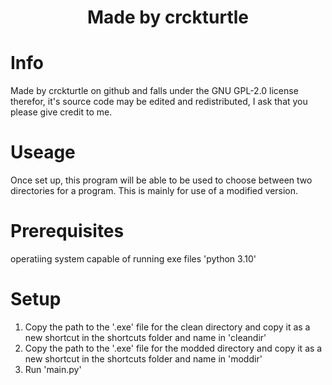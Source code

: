 <h1 align =center>Made by crckturtle</h1>

# Info
Made by crckturtle on github and falls under the GNU GPL-2.0 license therefor, it's source code may be edited and redistributed, I ask that you please give credit to me.

# Useage
Once set up, this program will be able to be used to choose between two directories for a program.
This is mainly for use of a modified version.

# Prerequisites
operatiing system capable of running exe files
'python 3.10'

# Setup
1. Copy the path to the '.exe' file for the clean directory and copy it as a new shortcut in the shortcuts folder and name in 'cleandir'
2. Copy the path to the '.exe' file for the modded directory and copy it as a new shortcut in the shortcuts folder and name in 'moddir'
3. Run 'main.py'